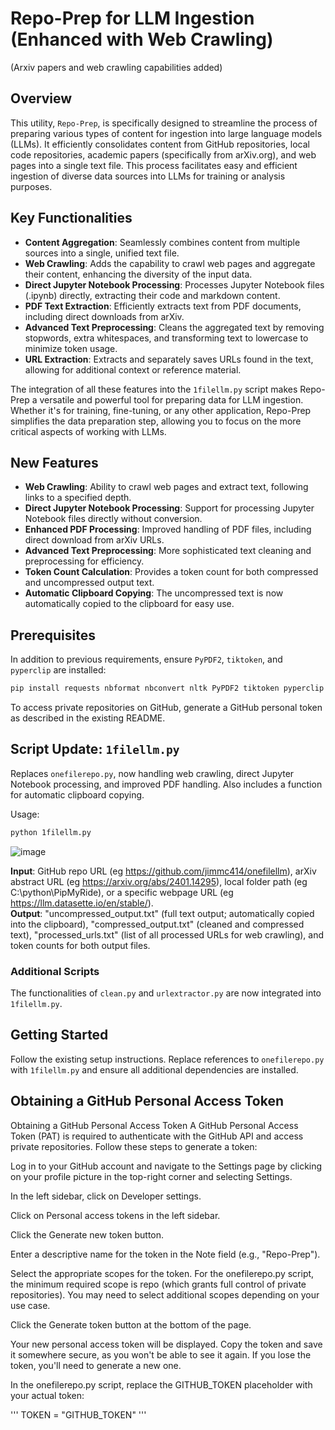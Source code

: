 
# Repo-Prep for LLM Ingestion (Enhanced with Web Crawling)
(Arxiv papers and web crawling capabilities added)

## Overview
This utility, `Repo-Prep`, is specifically designed to streamline the process of preparing various types of content for ingestion into large language models (LLMs). It efficiently consolidates content from GitHub repositories, local code repositories, academic papers (specifically from arXiv.org), and web pages into a single text file. This process facilitates easy and efficient ingestion of diverse data sources into LLMs for training or analysis purposes.

## Key Functionalities
- **Content Aggregation**: Seamlessly combines content from multiple sources into a single, unified text file.
- **Web Crawling**: Adds the capability to crawl web pages and aggregate their content, enhancing the diversity of the input data.
- **Direct Jupyter Notebook Processing**: Processes Jupyter Notebook files (.ipynb) directly, extracting their code and markdown content.
- **PDF Text Extraction**: Efficiently extracts text from PDF documents, including direct downloads from arXiv.
- **Advanced Text Preprocessing**: Cleans the aggregated text by removing stopwords, extra whitespaces, and transforming text to lowercase to minimize token usage.
- **URL Extraction**: Extracts and separately saves URLs found in the text, allowing for additional context or reference material.

The integration of all these features into the `1filellm.py` script makes Repo-Prep a versatile and powerful tool for preparing data for LLM ingestion. Whether it's for training, fine-tuning, or any other application, Repo-Prep simplifies the data preparation step, allowing you to focus on the more critical aspects of working with LLMs.

## New Features

- **Web Crawling**: Ability to crawl web pages and extract text, following links to a specified depth.
- **Direct Jupyter Notebook Processing**: Support for processing Jupyter Notebook files directly without conversion.
- **Enhanced PDF Processing**: Improved handling of PDF files, including direct download from arXiv URLs.
- **Advanced Text Preprocessing**: More sophisticated text cleaning and preprocessing for efficiency.
- **Token Count Calculation**: Provides a token count for both compressed and uncompressed output text.
- **Automatic Clipboard Copying**: The uncompressed text is now automatically copied to the clipboard for easy use.

## Prerequisites

In addition to previous requirements, ensure `PyPDF2`, `tiktoken`, and `pyperclip` are installed:

```bash
pip install requests nbformat nbconvert nltk PyPDF2 tiktoken pyperclip
```

To access private repositories on GitHub, generate a GitHub personal token as described in the existing README.

## Script Update: `1filellm.py`

Replaces `onefilerepo.py`, now handling web crawling, direct Jupyter Notebook processing, and improved PDF handling. Also includes a function for automatic clipboard copying.

Usage:
```bash
python 1filellm.py
```

![image](https://github.com/jimmc414/onefilellm/assets/6346529/aac59566-9b31-48b6-aa7b-5f6fd7427f2c)


**Input**: GitHub repo URL (eg https://github.com/jimmc414/onefilellm), arXiv abstract URL (eg https://arxiv.org/abs/2401.14295), local folder path (eg C:\python\PipMyRide), or a specific webpage URL (eg https://llm.datasette.io/en/stable/).  
**Output**: "uncompressed_output.txt" (full text output; automatically copied into the clipboard), "compressed_output.txt" (cleaned and compressed text), "processed_urls.txt" (list of all processed URLs for web crawling), and token counts for both output files.

### Additional Scripts

The functionalities of `clean.py` and `urlextractor.py` are now integrated into `1filellm.py`.

## Getting Started

Follow the existing setup instructions. Replace references to `onefilerepo.py` with `1filellm.py` and ensure all additional dependencies are installed.

## Obtaining a GitHub Personal Access Token

Obtaining a GitHub Personal Access Token
A GitHub Personal Access Token (PAT) is required to authenticate with the GitHub API and access private repositories. Follow these steps to generate a token:

Log in to your GitHub account and navigate to the Settings page by clicking on your profile picture in the top-right corner and selecting Settings.

In the left sidebar, click on Developer settings.

Click on Personal access tokens in the left sidebar.

Click the Generate new token button.

Enter a descriptive name for the token in the Note field (e.g., "Repo-Prep").

Select the appropriate scopes for the token. For the onefilerepo.py script, the minimum required scope is repo (which grants full control of private repositories). You may need to select additional scopes depending on your use case.

Click the Generate token button at the bottom of the page.

Your new personal access token will be displayed. Copy the token and save it somewhere secure, as you won't be able to see it again. If you lose the token, you'll need to generate a new one.

In the onefilerepo.py script, replace the GITHUB_TOKEN placeholder with your actual token:

'''
TOKEN = "GITHUB_TOKEN"
'''
